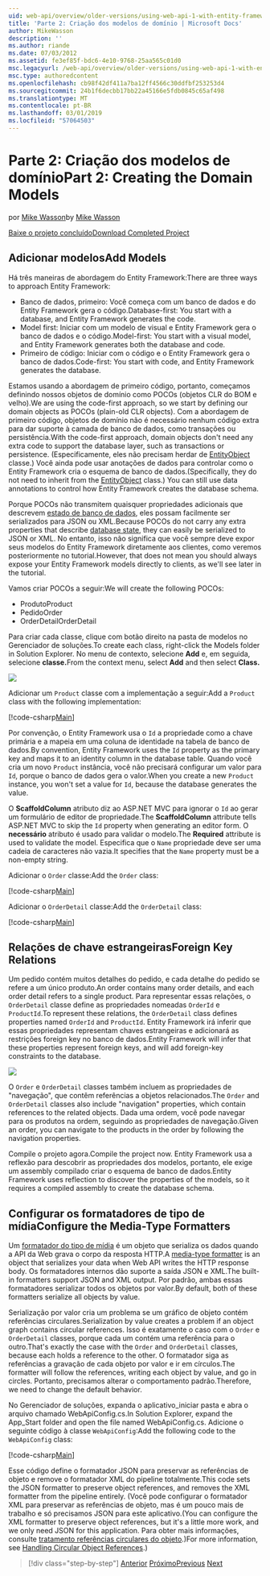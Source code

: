 ```yaml
---
uid: web-api/overview/older-versions/using-web-api-1-with-entity-framework-5/using-web-api-with-entity-framework-part-2
title: 'Parte 2: Criação dos modelos de domínio | Microsoft Docs'
author: MikeWasson
description: ''
ms.author: riande
ms.date: 07/03/2012
ms.assetid: fe3ef85f-bdc6-4e10-9768-25aa565c01d0
msc.legacyurl: /web-api/overview/older-versions/using-web-api-1-with-entity-framework-5/using-web-api-with-entity-framework-part-2
msc.type: authoredcontent
ms.openlocfilehash: cb98f42df411a7ba12ff4566c30ddfbf253253d4
ms.sourcegitcommit: 24b1f6decbb17bb22a45166e5fdb0845c65af498
ms.translationtype: MT
ms.contentlocale: pt-BR
ms.lasthandoff: 03/01/2019
ms.locfileid: "57064503"
---
```

<a name="part-2-creating-the-domain-models"></a><span data-ttu-id="59ac6-102">Parte 2: Criação dos modelos de domínio</span><span class="sxs-lookup"><span data-stu-id="59ac6-102">Part 2: Creating the Domain Models</span></span>
====================
<span data-ttu-id="59ac6-103">por [Mike Wasson](https://github.com/MikeWasson)</span><span class="sxs-lookup"><span data-stu-id="59ac6-103">by [Mike Wasson](https://github.com/MikeWasson)</span></span>

[<span data-ttu-id="59ac6-104">Baixe o projeto concluído</span><span class="sxs-lookup"><span data-stu-id="59ac6-104">Download Completed Project</span></span>](http://code.msdn.microsoft.com/ASP-NET-Web-API-with-afa30545)

## <a name="add-models"></a><span data-ttu-id="59ac6-105">Adicionar modelos</span><span class="sxs-lookup"><span data-stu-id="59ac6-105">Add Models</span></span>

<span data-ttu-id="59ac6-106">Há três maneiras de abordagem do Entity Framework:</span><span class="sxs-lookup"><span data-stu-id="59ac6-106">There are three ways to approach Entity Framework:</span></span>

- <span data-ttu-id="59ac6-107">Banco de dados, primeiro: Você começa com um banco de dados e do Entity Framework gera o código.</span><span class="sxs-lookup"><span data-stu-id="59ac6-107">Database-first: You start with a database, and Entity Framework generates the code.</span></span>
- <span data-ttu-id="59ac6-108">Model first: Iniciar com um modelo de visual e Entity Framework gera o banco de dados e o código.</span><span class="sxs-lookup"><span data-stu-id="59ac6-108">Model-first: You start with a visual model, and Entity Framework generates both the database and code.</span></span>
- <span data-ttu-id="59ac6-109">Primeiro de código: Iniciar com o código e o Entity Framework gera o banco de dados.</span><span class="sxs-lookup"><span data-stu-id="59ac6-109">Code-first: You start with code, and Entity Framework generates the database.</span></span>

<span data-ttu-id="59ac6-110">Estamos usando a abordagem de primeiro código, portanto, começamos definindo nossos objetos de domínio como POCOs (objetos CLR do BOM e velho).</span><span class="sxs-lookup"><span data-stu-id="59ac6-110">We are using the code-first approach, so we start by defining our domain objects as POCOs (plain-old CLR objects).</span></span> <span data-ttu-id="59ac6-111">Com a abordagem de primeiro código, objetos de domínio não é necessário nenhum código extra para dar suporte à camada de banco de dados, como transações ou persistência.</span><span class="sxs-lookup"><span data-stu-id="59ac6-111">With the code-first approach, domain objects don't need any extra code to support the database layer, such as transactions or persistence.</span></span> <span data-ttu-id="59ac6-112">(Especificamente, eles não precisam herdar de [EntityObject](https://msdn.microsoft.com/library/system.data.objects.dataclasses.entityobject.aspx) classe.) Você ainda pode usar anotações de dados para controlar como o Entity Framework cria o esquema de banco de dados.</span><span class="sxs-lookup"><span data-stu-id="59ac6-112">(Specifically, they do not need to inherit from the [EntityObject](https://msdn.microsoft.com/library/system.data.objects.dataclasses.entityobject.aspx) class.) You can still use data annotations to control how Entity Framework creates the database schema.</span></span>

<span data-ttu-id="59ac6-113">Porque POCOs não transmitem quaisquer propriedades adicionais que descrevem [estado de banco de dados](https://msdn.microsoft.com/library/system.data.entitystate.aspx), eles possam facilmente ser serializados para JSON ou XML.</span><span class="sxs-lookup"><span data-stu-id="59ac6-113">Because POCOs do not carry any extra properties that describe [database state](https://msdn.microsoft.com/library/system.data.entitystate.aspx), they can easily be serialized to JSON or XML.</span></span> <span data-ttu-id="59ac6-114">No entanto, isso não significa que você sempre deve expor seus modelos do Entity Framework diretamente aos clientes, como veremos posteriormente no tutorial.</span><span class="sxs-lookup"><span data-stu-id="59ac6-114">However, that does not mean you should always expose your Entity Framework models directly to clients, as we'll see later in the tutorial.</span></span>

<span data-ttu-id="59ac6-115">Vamos criar POCOs a seguir:</span><span class="sxs-lookup"><span data-stu-id="59ac6-115">We will create the following POCOs:</span></span>

- <span data-ttu-id="59ac6-116">Produto</span><span class="sxs-lookup"><span data-stu-id="59ac6-116">Product</span></span>
- <span data-ttu-id="59ac6-117">Pedido</span><span class="sxs-lookup"><span data-stu-id="59ac6-117">Order</span></span>
- <span data-ttu-id="59ac6-118">OrderDetail</span><span class="sxs-lookup"><span data-stu-id="59ac6-118">OrderDetail</span></span>

<span data-ttu-id="59ac6-119">Para criar cada classe, clique com botão direito na pasta de modelos no Gerenciador de soluções.</span><span class="sxs-lookup"><span data-stu-id="59ac6-119">To create each class, right-click the Models folder in Solution Explorer.</span></span> <span data-ttu-id="59ac6-120">No menu de contexto, selecione **Add** e, em seguida, selecione **classe.**</span><span class="sxs-lookup"><span data-stu-id="59ac6-120">From the context menu, select **Add** and then select **Class.**</span></span>

![](using-web-api-with-entity-framework-part-2/_static/image1.png)

<span data-ttu-id="59ac6-121">Adicionar um `Product` classe com a implementação a seguir:</span><span class="sxs-lookup"><span data-stu-id="59ac6-121">Add a `Product` class with the following implementation:</span></span>

[!code-csharp[Main](using-web-api-with-entity-framework-part-2/samples/sample1.cs)]

<span data-ttu-id="59ac6-122">Por convenção, o Entity Framework usa o `Id` a propriedade como a chave primária e a mapeia em uma coluna de identidade na tabela de banco de dados.</span><span class="sxs-lookup"><span data-stu-id="59ac6-122">By convention, Entity Framework uses the `Id` property as the primary key and maps it to an identity column in the database table.</span></span> <span data-ttu-id="59ac6-123">Quando você cria um novo `Product` instância, você não precisará configurar um valor para `Id`, porque o banco de dados gera o valor.</span><span class="sxs-lookup"><span data-stu-id="59ac6-123">When you create a new `Product` instance, you won't set a value for `Id`, because the database generates the value.</span></span>

<span data-ttu-id="59ac6-124">O **ScaffoldColumn** atributo diz ao ASP.NET MVC para ignorar o `Id` ao gerar um formulário de editor de propriedade.</span><span class="sxs-lookup"><span data-stu-id="59ac6-124">The **ScaffoldColumn** attribute tells ASP.NET MVC to skip the `Id` property when generating an editor form.</span></span> <span data-ttu-id="59ac6-125">O **necessário** atributo é usado para validar o modelo.</span><span class="sxs-lookup"><span data-stu-id="59ac6-125">The **Required** attribute is used to validate the model.</span></span> <span data-ttu-id="59ac6-126">Especifica que o `Name` propriedade deve ser uma cadeia de caracteres não vazia.</span><span class="sxs-lookup"><span data-stu-id="59ac6-126">It specifies that the `Name` property must be a non-empty string.</span></span>

<span data-ttu-id="59ac6-127">Adicionar o `Order` classe:</span><span class="sxs-lookup"><span data-stu-id="59ac6-127">Add the `Order` class:</span></span>

[!code-csharp[Main](using-web-api-with-entity-framework-part-2/samples/sample2.cs)]

<span data-ttu-id="59ac6-128">Adicionar o `OrderDetail` classe:</span><span class="sxs-lookup"><span data-stu-id="59ac6-128">Add the `OrderDetail` class:</span></span>

[!code-csharp[Main](using-web-api-with-entity-framework-part-2/samples/sample3.cs)]

## <a name="foreign-key-relations"></a><span data-ttu-id="59ac6-129">Relações de chave estrangeiras</span><span class="sxs-lookup"><span data-stu-id="59ac6-129">Foreign Key Relations</span></span>

<span data-ttu-id="59ac6-130">Um pedido contém muitos detalhes do pedido, e cada detalhe do pedido se refere a um único produto.</span><span class="sxs-lookup"><span data-stu-id="59ac6-130">An order contains many order details, and each order detail refers to a single product.</span></span> <span data-ttu-id="59ac6-131">Para representar essas relações, o `OrderDetail` classe define as propriedades nomeadas `OrderId` e `ProductId`.</span><span class="sxs-lookup"><span data-stu-id="59ac6-131">To represent these relations, the `OrderDetail` class defines properties named `OrderId` and `ProductId`.</span></span> <span data-ttu-id="59ac6-132">Entity Framework irá inferir que essas propriedades representam chaves estrangeiras e adicionará as restrições foreign key no banco de dados.</span><span class="sxs-lookup"><span data-stu-id="59ac6-132">Entity Framework will infer that these properties represent foreign keys, and will add foreign-key constraints to the database.</span></span>

![](using-web-api-with-entity-framework-part-2/_static/image2.png)

<span data-ttu-id="59ac6-133">O `Order` e `OrderDetail` classes também incluem as propriedades de "navegação", que contêm referências a objetos relacionados.</span><span class="sxs-lookup"><span data-stu-id="59ac6-133">The `Order` and `OrderDetail` classes also include "navigation" properties, which contain references to the related objects.</span></span> <span data-ttu-id="59ac6-134">Dada uma ordem, você pode navegar para os produtos na ordem, seguindo as propriedades de navegação.</span><span class="sxs-lookup"><span data-stu-id="59ac6-134">Given an order, you can navigate to the products in the order by following the navigation properties.</span></span>

<span data-ttu-id="59ac6-135">Compile o projeto agora.</span><span class="sxs-lookup"><span data-stu-id="59ac6-135">Compile the project now.</span></span> <span data-ttu-id="59ac6-136">Entity Framework usa a reflexão para descobrir as propriedades dos modelos, portanto, ele exige um assembly compilado criar o esquema de banco de dados.</span><span class="sxs-lookup"><span data-stu-id="59ac6-136">Entity Framework uses reflection to discover the properties of the models, so it requires a compiled assembly to create the database schema.</span></span>

## <a name="configure-the-media-type-formatters"></a><span data-ttu-id="59ac6-137">Configurar os formatadores de tipo de mídia</span><span class="sxs-lookup"><span data-stu-id="59ac6-137">Configure the Media-Type Formatters</span></span>

<span data-ttu-id="59ac6-138">Um [formatador do tipo de mídia](../../formats-and-model-binding/media-formatters.md) é um objeto que serializa os dados quando a API da Web grava o corpo da resposta HTTP.</span><span class="sxs-lookup"><span data-stu-id="59ac6-138">A [media-type formatter](../../formats-and-model-binding/media-formatters.md) is an object that serializes your data when Web API writes the HTTP response body.</span></span> <span data-ttu-id="59ac6-139">Os formatadores internos dão suporte a saída JSON e XML.</span><span class="sxs-lookup"><span data-stu-id="59ac6-139">The built-in formatters support JSON and XML output.</span></span> <span data-ttu-id="59ac6-140">Por padrão, ambas essas formatadores serializar todos os objetos por valor.</span><span class="sxs-lookup"><span data-stu-id="59ac6-140">By default, both of these formatters serialize all objects by value.</span></span>

<span data-ttu-id="59ac6-141">Serialização por valor cria um problema se um gráfico de objeto contém referências circulares.</span><span class="sxs-lookup"><span data-stu-id="59ac6-141">Serialization by value creates a problem if an object graph contains circular references.</span></span> <span data-ttu-id="59ac6-142">Isso é exatamente o caso com o `Order` e `OrderDetail` classes, porque cada um contém uma referência para o outro.</span><span class="sxs-lookup"><span data-stu-id="59ac6-142">That's exactly the case with the `Order` and `OrderDetail` classes, because each holds a reference to the other.</span></span> <span data-ttu-id="59ac6-143">O formatador siga as referências a gravação de cada objeto por valor e ir em círculos.</span><span class="sxs-lookup"><span data-stu-id="59ac6-143">The formatter will follow the references, writing each object by value, and go in circles.</span></span> <span data-ttu-id="59ac6-144">Portanto, precisamos alterar o comportamento padrão.</span><span class="sxs-lookup"><span data-stu-id="59ac6-144">Therefore, we need to change the default behavior.</span></span>

<span data-ttu-id="59ac6-145">No Gerenciador de soluções, expanda o aplicativo\_iniciar pasta e abra o arquivo chamado WebApiConfig.cs.</span><span class="sxs-lookup"><span data-stu-id="59ac6-145">In Solution Explorer, expand the App\_Start folder and open the file named WebApiConfig.cs.</span></span> <span data-ttu-id="59ac6-146">Adicione o seguinte código à classe `WebApiConfig`:</span><span class="sxs-lookup"><span data-stu-id="59ac6-146">Add the following code to the `WebApiConfig` class:</span></span>

[!code-csharp[Main](using-web-api-with-entity-framework-part-2/samples/sample4.cs?highlight=11)]

<span data-ttu-id="59ac6-147">Esse código define o formatador JSON para preservar as referências de objeto e remove o formatador XML do pipeline totalmente.</span><span class="sxs-lookup"><span data-stu-id="59ac6-147">This code sets the JSON formatter to preserve object references, and removes the XML formatter from the pipeline entirely.</span></span> <span data-ttu-id="59ac6-148">(Você pode configurar o formatador XML para preservar as referências de objeto, mas é um pouco mais de trabalho e só precisamos JSON para este aplicativo.</span><span class="sxs-lookup"><span data-stu-id="59ac6-148">(You can configure the XML formatter to preserve object references, but it's a little more work, and we only need JSON for this application.</span></span> <span data-ttu-id="59ac6-149">Para obter mais informações, consulte [tratamento referências circulares do objeto](../../formats-and-model-binding/json-and-xml-serialization.md#handling_circular_object_references).)</span><span class="sxs-lookup"><span data-stu-id="59ac6-149">For more information, see [Handling Circular Object References](../../formats-and-model-binding/json-and-xml-serialization.md#handling_circular_object_references).)</span></span>

> [!div class="step-by-step"]
> <span data-ttu-id="59ac6-150">[Anterior](using-web-api-with-entity-framework-part-1.md)
> [Próximo](using-web-api-with-entity-framework-part-3.md)</span><span class="sxs-lookup"><span data-stu-id="59ac6-150">[Previous](using-web-api-with-entity-framework-part-1.md)
[Next](using-web-api-with-entity-framework-part-3.md)</span></span>
